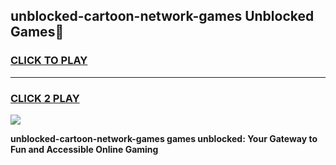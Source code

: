 
## unblocked-cartoon-network-games Unblocked Games👋
<h3>
<a href="https://news.freeplayer.one?title=unblocked-cartoon-network-games&ref=16F">CLICK TO PLAY</a></h3>
<hr>

<h3>
<a href="https://news.freeplayer.one?title=unblocked-cartoon-network-games&ref=16F">CLICK 2 PLAY</a>
  
</h3>

<a href="https://news.freeplayer.one?title=unblocked-cartoon-network-games&ref=16F/"><img src="https://clearcache.store/games.png"></a>


**unblocked-cartoon-network-games games unblocked: Your Gateway to Fun and Accessible Online Gaming**
